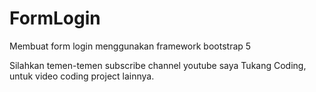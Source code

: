 # FormLogin
Membuat form login menggunakan framework bootstrap 5

Silahkan temen-temen subscribe channel youtube saya Tukang Coding, untuk video coding project lainnya.
